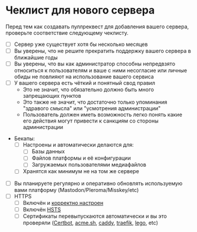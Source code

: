 # Чеклист для нового сервера

Перед тем как создавать пуллреквест для добавления вашего сервера, проверьте соответствие следующему чеклисту.

- [ ] Сервер уже существует хотя бы несколько месяцев
- [ ] Вы уверены, что не решите прекратить поддержку вашего сервера в ближайшие годы
- [ ] Вы уверены, что вы как администратор способны непредвзято относиться к пользователям и ваше с ними несогласие или личные обиды не повлияют на использование вашего сервиса
- [ ] У вашего сервера есть чёткий и понятный свод правил
  - Это не значит, что обязательно должно быть много запрещающих пунктов
  - Это также не значит, что достаточно только упоминания "здравого смысла" или "усмотрения администрации"
  - Пользователь должен иметь возможность легко понять какие его действия могут привести к санкциям со стороны администрации
- Бекапы:
  - [ ] Настроены и автоматически делаются для:
    - [ ] Базы данных
    - [ ] Файлов платформы и её конфигурации
    - [ ] Загружаемых пользователями медиафайлов
  - [ ] Хранятся как минимум не на том же сервере
- [ ] Вы планируете регулярно и оперативно обновлять используемую вами платформу (Mastodon/Pleroma/Misskey/etc)
- [ ] HTTPS
  - [ ] Включён и [корректно настроен](https://ssl-config.mozilla.org)
  - [ ] Включён [HSTS](https://ru.wikipedia.org/wiki/HSTS)
  - [ ] Сертификаты перевыпускаются автоматически и вы это проверяли ([Certbot](https://certbot.eff.org), [acme.sh](https://github.com/acmesh-official/acme.sh), [caddy](https://caddyserver.com), [traefik](https://traefik.io), [lego](https://github.com/go-acme/lego), etc)
